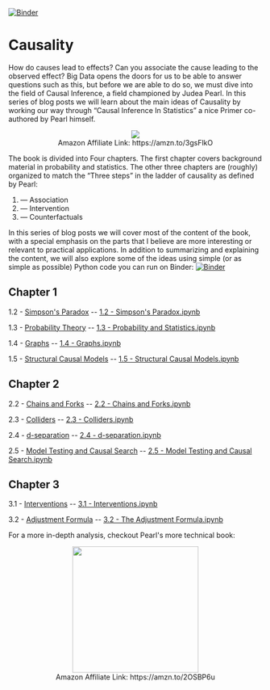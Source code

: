 [![Binder](https://mybinder.org/badge_logo.svg)](https://mybinder.org/v2/gh/DataForScience/Causality/master)

# Causality

How do causes lead to effects? Can you associate the cause leading to the observed effect? Big Data opens the doors for us to be able to answer questions such as this, but before we are able to do so, we must dive into the field of Causal Inference, a field championed by Judea Pearl.
In this series of blog posts we will learn about the main ideas of Causality by working our way through “Causal Inference In Statistics” a nice Primer co-authored by Pearl himself.

<p align="center">
<a href='https://amzn.to/3gsFlkO' alt='Judea Pearl — Causal Inference in Statistics: A Primer'><img src='data/causality.jpeg'></a>
 <br/>
  Amazon Affiliate Link: https://amzn.to/3gsFlkO
</p>


The book is divided into Four chapters. The first chapter covers background material in probability and statistics. The other three chapters are (roughly) organized to match the “Three steps” in the ladder of causality as defined by Pearl:

1. — Association
2. — Intervention
3. — Counterfactuals

In this series of blog posts we will cover most of the content of the book, with a special emphasis on the parts that I believe are more interesting or relevant to practical applications. In addition to summarizing and explaining the content, we will also explore some of the ideas using simple (or as simple as possible) Python code you can run on Binder: [![Binder](https://mybinder.org/badge_logo.svg)](https://mybinder.org/v2/gh/DataForScience/Causality/master)



## Chapter 1
1.2 - [Simpson's Paradox](https://medium.com/data-for-science/causal-inference-part-i-415538211aa1) -- [1.2 - Simpson's Paradox.ipynb](https://github.com/DataForScience/Causality/blob/master/1.2%20-%20Simpsons%20Paradox.ipynb)

1.3 - [Probability Theory](https://medium.com/data-for-science/causal-inference-part-ii-probability-theory-8fc804fa8240) -- [1.3 - Probability and Statistics.ipynb](https://github.com/DataForScience/Causality/blob/master/1.3%20-%20Probability%20and%20Statistics.ipynb)

1.4 - [Graphs](https://medium.com/data-for-science/causal-inference-part-iii-graphs-df043300add1) -- [1.4 - Graphs.ipynb](https://github.com/DataForScience/Causality/blob/master/1.4%20-%20Graphs.ipynb)

1.5 - [Structural Causal Models](https://medium.com/data-for-science/causal-inference-part-iv-structural-causal-models-df10a83be580) -- [1.5 - Structural Causal Models.ipynb](https://github.com/DataForScience/Causality/blob/master/1.5%20-%20Structural%20Causal%20Models.ipynb)

## Chapter 2
2.2 - [Chains and Forks](https://medium.com/data-for-science/causal-inference-part-v-chains-and-forks-7b0b088c346e) -- [2.2 - Chains and Forks.ipynb](https://github.com/DataForScience/Causality/blob/master/2.2%20-%20Chains%20and%20Forks.ipynb)

2.3 - [Colliders](https://medium.com/data-for-science/causal-inference-part-vi-colliders-af07301c9a15) -- [2.3 - Colliders.ipynb](https://github.com/DataForScience/Causality/blob/master/2.3%20-%20Colliders.ipynb)

2.4 - [d-separation](https://medium.com/data-for-science/causal-inference-part-vii-d-separation-aa74e361d34e) -- [2.4 - d-separation.ipynb](https://github.com/DataForScience/Causality/blob/master/2.4%20-%20d-separation.ipynb)

2.5 - [Model Testing and Causal Search](https://medium.com/data-for-science/causal-inference-part-vii-model-testing-and-causal-search-536b796f0384) -- [2.5 - Model Testing and Causal Search.ipynb](https://github.com/DataForScience/Causality/blob/master/2.5%20-%20Model%20Testing%20and%20Causal%20Search.ipynb)

## Chapter 3

3.1 - [Interventions](https://medium.com/data-for-science/causal-inference-part-ix-interventions-c3f94190191d) -- [3.1 - Interventions.ipynb](https://github.com/DataForScience/Causality/blob/master/3.1%20-%20Interventions.ipynb)

3.2 - [Adjustment Formula](https://medium.com/data-for-science/causal-inference-part-ix-interventions-c3f94190191d) -- [3.2 - The Adjustment Formula.ipynb](https://github.com/DataForScience/Causality/blob/master/3.2%20-%20The%20Adjustment%20Formula.ipynb)

For a more in-depth analysis, checkout Pearl's more technical book:

<p align="center">
<a href='https://amzn.to/2OSBP6u' alt='Judea Pearl — Causality'><img src='data/book2.jpeg' height=250></a>
 <br/>
  Amazon Affiliate Link: https://amzn.to/2OSBP6u
</p>
